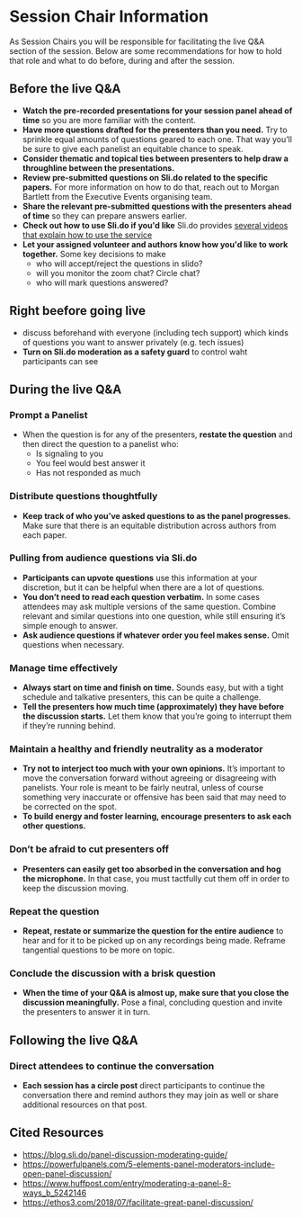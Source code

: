 # Session Chair Information

As Session Chairs you will be responsible for facilitating the live Q&A section of the session. Below are some recommendations for how to hold that role and what to do before, during and after the session.

## Before the live Q&A
* **Watch the pre-recorded presentations for your session panel ahead of time** so you are more familiar with the content.
* **Have more questions drafted for the presenters than you need.** Try to sprinkle equal amounts of questions geared to each one. That way you’ll be sure to give each panelist an equitable chance to speak.
* **Consider thematic and topical ties between presenters to help draw a throughline between the presentations.**
* **Review pre-submitted questions on Sli.do related to the specific papers.** For more information on how to do that, reach out to Morgan Bartlett from the Executive Events organising team.
* **Share the relevant pre-submitted questions with the presenters ahead of time** so they can prepare answers earlier.
* **Check out how to use Sli.do if you'd like** Sli.do provides [several videos that explain how to use the service](https://www.sli.do/videos)
* **Let your assigned volunteer and authors know how you'd like to work together.** Some key decisions to make 
  * who will accept/reject the questions in slido? 
  * will you monitor the zoom chat? Circle chat?
  * who will mark questions answered?


## Right beefore going live

* discuss beforehand with everyone (including tech support) which kinds of questions you want to answer privately (e.g. tech issues) 
* **Turn on Sli.do moderation as a safety guard** to control waht participants can see

## During the live Q&A


### Prompt a Panelist

* When the question is for any of the presenters, **restate the question** and then direct the question to a panelist who:
  * Is signaling to you
  * You feel would best answer it
  * Has not responded as much

### Distribute questions thoughtfully

* **Keep track of who you’ve asked questions to as the panel progresses.** Make sure that there is an equitable distribution across authors from each paper. 

### Pulling from audience questions via Sli.do


* **Participants can upvote questions** use this information at your discretion, but it can be helpful when there are a lot of questions. 
* **You don’t need to read each question verbatim.** In some cases attendees may ask multiple versions of the same question. Combine relevant and similar questions into one question, while still ensuring it’s simple enough to answer.
* **Ask audience questions if whatever order you feel makes sense.** Omit questions when necessary.

### Manage time effectively

* **Always start on time and finish on time.** Sounds easy, but with a tight schedule and talkative presenters, this can be quite a challenge.
* **Tell the presenters how much time (approximately) they have before the discussion starts.** Let them know that you’re going to interrupt them if they’re running behind.

### Maintain a healthy and friendly neutrality as a moderator

* **Try not to interject too much with your own opinions.** It’s important to move the conversation forward without agreeing or disagreeing with panelists. Your role is meant to be fairly neutral, unless of course something very inaccurate or offensive has been said that may need to be corrected on the spot.
* **To build energy and foster learning, encourage presenters to ask each other questions.**

### Don’t be afraid to cut presenters off

* **Presenters can easily get too absorbed in the conversation and hog the microphone.** In that case, you must tactfully cut them off in order to keep the discussion moving.

### Repeat the question

* **Repeat, restate or summarize the question for the entire audience** to hear and for it to be picked up on any recordings being made.  Reframe tangential questions to be more on topic.

### Conclude the discussion with a brisk question

* **When the time of your Q&A is almost up, make sure that you close the discussion meaningfully.** Pose a final, concluding question and invite the presenters to answer it in turn.

## Following the live Q&A

### Direct attendees to continue the conversation

* **Each session has a circle post** direct participants to continue the conversation there and remind authors they may join as well or share additional resources on that post. 

## Cited Resources
* https://blog.sli.do/panel-discussion-moderating-guide/
* https://powerfulpanels.com/5-elements-panel-moderators-include-open-panel-discussion/
* https://www.huffpost.com/entry/moderating-a-panel-8-ways_b_5242146 
* https://ethos3.com/2018/07/facilitate-great-panel-discussion/

